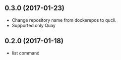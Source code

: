 ## 0.3.0 (2017-01-23)

- Change repository name from dockerepos to qucli.
- Supported only Quay

## 0.2.0 (2017-01-18)

- list command

